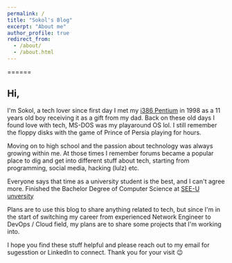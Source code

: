```yaml
---
permalink: /
title: "Sokol's Blog"
excerpt: "About me"
author_profile: true
redirect_from: 
  - /about/
  - /about.html
---
```



======

## Hi,

I'm Sokol, a tech lover since first day I met my [i386 Pentium](https://en.wikipedia.org/wiki/I386) in 1998 as a 11 years old boy receiving it as a gift from my dad.
Back on these old days I found love with tech, MS-DOS was my playaround OS lol. I still remember the floppy disks with the game of Prince of Persia playing for hours.

Moving on to high school and the passion about technology was always growing within me. At those times I remember forums became a popular place to dig and get into different stuff about tech, starting from programming, social media, hacking (lulz) etc.

Everyone says that time as a university student is the best, and I can't agree more. Finished the Bachelor Degree of Computer Science at [SEE-U unversity](https://seeu.edu.mk/)

Plans are to use this blog to share anything related to tech, but since I'm in the start of switching my career from experienced Network Engineer to DevOps / Cloud field, my plans are to share some projects that I'm working into.

I hope you find these stuff helpful and please reach out to my email for sugesstion or LinkedIn to connect.  Thank you for your visit 😉
